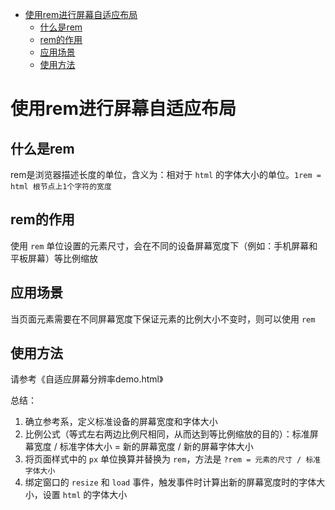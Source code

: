 - [使用rem进行屏幕自适应布局](#使用rem进行屏幕自适应布局)
  - [什么是rem](#什么是rem)
  - [rem的作用](#rem的作用)
  - [应用场景](#应用场景)
  - [使用方法](#使用方法)

# 使用rem进行屏幕自适应布局

## 什么是rem

rem是浏览器描述长度的单位，含义为：相对于 `html` 的字体大小的单位。`1rem = html 根节点上1个字符的宽度`

## rem的作用

使用 `rem` 单位设置的元素尺寸，会在不同的设备屏幕宽度下（例如：手机屏幕和平板屏幕）等比例缩放

## 应用场景

当页面元素需要在不同屏幕宽度下保证元素的比例大小不变时，则可以使用 `rem`

## 使用方法

请参考《自适应屏幕分辨率demo.html》

总结：

1. 确立参考系，定义标准设备的屏幕宽度和字体大小
2. 比例公式（等式左右两边比例尺相同，从而达到等比例缩放的目的）：标准屏幕宽度 / 标准字体大小 = 新的屏幕宽度 / 新的屏幕字体大小
3. 将页面样式中的 `px` 单位换算并替换为 `rem`，方法是 `?rem = 元素的尺寸 / 标准字体大小`
4. 绑定窗口的 `resize` 和 `load` 事件，触发事件时计算出新的屏幕宽度时的字体大小，设置 `html` 的字体大小
